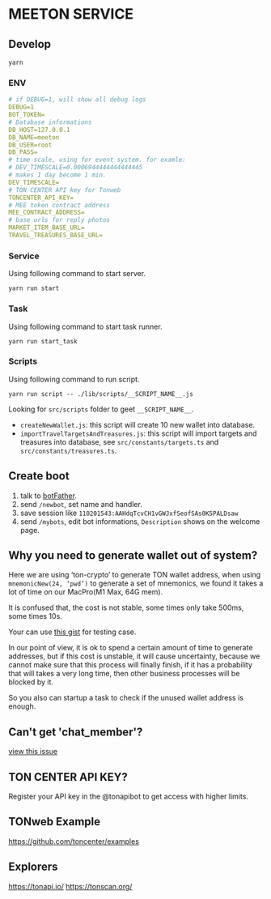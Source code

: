 # MEETON SERVICE

## Develop

```
yarn
```

### ENV
```yaml
# if DEBUG=1, will show all debug logs
DEBUG=1
BOT_TOKEN=
# Database informations
DB_HOST=127.0.0.1
DB_NAME=meeton
DB_USER=root
DB_PASS=
# time scale, using for event system. for examle:
# DEV_TIMESCALE=0.0006944444444444445
# makes 1 day become 1 min.
DEV_TIMESCALE=
# TON CENTER API key for Tonweb
TONCENTER_API_KEY=
# MEE token contract address
MEE_CONTRACT_ADDRESS=
# base urls for reply photos
MARKET_ITEM_BASE_URL=
TRAVEL_TREASURES_BASE_URL=
```

### Service

Using following command to start server.

```
yarn run start
```

### Task

Using following command to start task runner.

```
yarn run start_task
```

### Scripts

Using following command to run script.

```
yarn run script -- ./lib/scripts/__SCRIPT_NAME__.js
```

Looking for `src/scripts` folder to geet `__SCRIPT_NAME__`.

* `createNewWallet.js`: this script will create 10 new wallet into database.
* `importTravelTargetsAndTreasures.js`: this script will import targets and treasures into database, see `src/constants/targets.ts` and `src/constants/treasures.ts`.

## Create boot

1. talk to [botFather](https://t.me/botfather).
2. send `/newbot`, set name and handler.
3. save session like `110201543:AAHdqTcvCH1vGWJxfSeofSAs0K5PALDsaw`
4. send `/mybots`, edit bot informations, `Description` shows on the welcome page.

## Why you need to generate wallet out of system?

Here we are using ‘ton-crypto’ to generate TON wallet address, when using `mnemonicNew(24, ‘pwd’)` to generate a set of mnemonics, we found it takes a lot of time on our MacPro(M1 Max, 64G mem).

It is confused that, the cost is not stable, some times only take 500ms, some times 10s.

Your can use [this gist](https://gist.github.com/sekaiamber/0f80fdffc8dbf11cdf2c92a8e5bfd747
) for testing case.

In our point of view, it is ok to spend a certain amount of time to generate addresses, but if this cost is unstable, it will cause uncertainty, because we cannot make sure that this process will finally finish, if it has a probability that will takes a very long time, then other business processes will be blocked by it.

So you also can startup a task to check if the unused wallet address is enough.


## Can't get 'chat_member'?

[view this issue](https://github.com/yagop/node-telegram-bot-api/issues/923)

## TON CENTER API KEY?

Register your API key in the @tonapibot to get access with higher limits.

## TONweb Example

https://github.com/toncenter/examples

## Explorers

https://tonapi.io/
https://tonscan.org/
